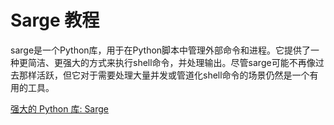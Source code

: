 # Sarge 教程

<show-structure depth="3"/>

sarge是一个Python库，用于在Python脚本中管理外部命令和进程。它提供了一种更简洁、更强大的方式来执行shell命令，并处理输出。尽管sarge可能不再像过去那样活跃，但它对于需要处理大量并发或管道化shell命令的场景仍然是一个有用的工具。


<seealso>
<category ref="ref_docs">
    <a href="https://mp.weixin.qq.com/s/YolfWEfC3HFcgp5aVbo-Xg">强大的 Python 库: Sarge</a>
</category>
<category ref="ref_github">
</category>
<category ref="ref_issues">
</category>
<category ref="ref_hf">
</category>
<category ref="ref_ms">
</category>
</seealso>

